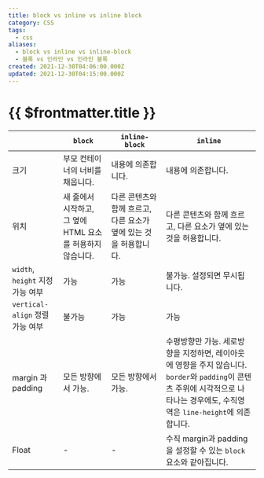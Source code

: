 ```yaml
---
title: block vs inline vs inline block
category: CSS
tags:
  - css
aliases:
  - block vs inline vs inline-block
  - 블록 vs 인라인 vs 인라인 블록
created: 2021-12-30T04:06:00.000Z
updated: 2021-12-30T04:15:00.000Z
---
```


# {{ $frontmatter.title }}

|                                  | `block`                                                    | `inline-block`                                                    | `inline`                                                                                                                                                                         |
| -------------------------------- | ---------------------------------------------------------- | ----------------------------------------------------------------- | -------------------------------------------------------------------------------------------------------------------------------------------------------------------------------- |
| 크기                             | 부모 컨테이너의 너비를 채웁니다.                           | 내용에 의존합니다.                                                | 내용에 의존합니다.                                                                                                                                                               |
| 위치                             | 새 줄에서 시작하고, 그 옆에 HTML 요소를 허용하지 않습니다. | 다른 콘텐츠와 함께 흐르고, 다른 요소가 옆에 있는 것을 허용합니다. | 다른 콘텐츠와 함께 흐르고, 다른 요소가 옆에 있는 것을 허용합니다.                                                                                                                |
| `width`, `height` 지정 가능 여부 | 가능                                                       | 가능                                                              | 불가능. 설정되면 무시됩니다.                                                                                                                                                     |
| `vertical-align` 정렬 가능 여부  | 불가능                                                     | 가능                                                              | 가능                                                                                                                                                                             |
| margin 과 padding                | 모든 방향에서 가능.                                        | 모든 방향에서 가능.                                               | 수평방향만 가능. 세로방향을 지정하면, 레이아웃에 영향을 주지 않습니다. `border`와 `padding`이 콘텐츠 주위에 시각적으로 나타나는 경우에도, 수직영역은 `line-height`에 의존합니다. |
| Float                            | -                                                          | -                                                                 | 수직 margin과 padding을 설정할 수 있는 `block` 요소와 같아집니다.                                                                                                                |
